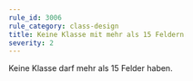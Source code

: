 ```yaml
---
rule_id: 3006
rule_category: class-design
title: Keine Klasse mit mehr als 15 Feldern
severity: 2
---
```

Keine Klasse darf mehr als 15 Felder haben.
